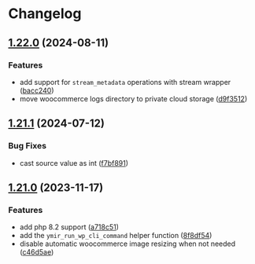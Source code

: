 # Changelog

## [1.22.0](https://github.com/ymirapp/wordpress-plugin/compare/v1.21.1...v1.22.0) (2024-08-11)


### Features

* add support for `stream_metadata` operations with stream wrapper ([bacc240](https://github.com/ymirapp/wordpress-plugin/commit/bacc240a90b66adc54f3858a72baef0c20a14a60))
* move woocommerce logs directory to private cloud storage ([d9f3512](https://github.com/ymirapp/wordpress-plugin/commit/d9f3512c736d6fc15ec7521cfe661e8184277680))

## [1.21.1](https://github.com/ymirapp/wordpress-plugin/compare/v1.21.0...v1.21.1) (2024-07-12)


### Bug Fixes

* cast source value as int ([f7bf891](https://github.com/ymirapp/wordpress-plugin/commit/f7bf8910c16ba5ee459926bed3e2f68389ce6a8a))

## [1.21.0](https://github.com/ymirapp/wordpress-plugin/compare/v1.20.2...v1.21.0) (2023-11-17)


### Features

* add php 8.2 support ([a718c51](https://github.com/ymirapp/wordpress-plugin/commit/a718c5116093d3e724988074ae55c90d44c0bf5d))
* add the `ymir_run_wp_cli_command` helper function ([8f8df54](https://github.com/ymirapp/wordpress-plugin/commit/8f8df54d472532de981f2b11d8c8c682370d2571))
* disable automatic woocommerce image resizing when not needed ([c46d5ae](https://github.com/ymirapp/wordpress-plugin/commit/c46d5ae3fc13573ecf17c5cbe92ec5123fdfb6f3))
